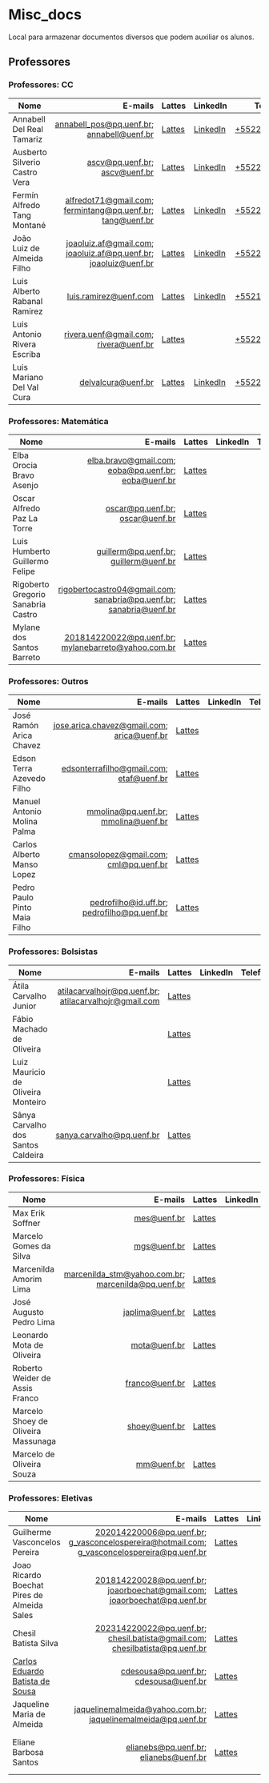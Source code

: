 # Misc_docs

Local para armazenar documentos diversos que podem auxiliar os alunos.

## Professores

<!-- [LinkWhatsApp]: https://wa.me/5522999599065?text=Me+convida+para+a+organiza%C3%A7%C3%A3o+%22Conte%C3%BAdo+de+Disciplinas%22+no+GitHub%2C+por+favor%3F+Meu+usu%C3%A1rio+no+GitHub+%C3%A9... -->

### Professores: CC

| Nome                          |                                                               E-mails | Lattes                      | LinkedIn                     | Telefone                         |
| ----------------------------- | --------------------------------------------------------------------: | --------------------------- | ---------------------------- | -------------------------------- |
| Annabell Del Real Tamariz     |                         <annabell_pos@pq.uenf.br>; <annabell@uenf.br> | [Lattes][LattesAnnabell]    | [LinkedIn][LinkedInAnnabell] | [+5522998315575][ZapAnnabell]    |
| Ausberto Silverio Castro Vera |                                     <ascv@pq.uenf.br>; <ascv@uenf.br> | [Lattes][LattesAusberto]    | [LinkedIn][LinkedInAusberto] | [+5522998784664][ZapAusberto]    |
| Fermín Alfredo Tang Montané   |       <alfredot71@gmail.com>; <fermintang@pq.uenf.br>; <tang@uenf.br> | [Lattes][LattesTang]        | [LinkedIn][LinkedInTang]     | [+5522999578175][ZapTang]        |
| João Luiz de Almeida Filho    | <joaoluiz.af@gmail.com>; <joaoluiz.af@pq.uenf.br>; <joaoluiz@uenf.br> | [Lattes][LattesJoaoLuiz]    | [LinkedIn][LinkedInJoaoLuiz] | [+5522999819331][ZapJoaoLuiz]    |
| Luis Alberto Rabanal Ramirez  |                                               <luis.ramirez@uenf.com> | [Lattes][LattesLuisRamirez] | [LinkedIn][LinkedInRamirez]  | [+5521997752630][ZapLuisRamirez] |
| Luis Antonio Rivera Escriba   |                             <rivera.uenf@gmail.com>; <rivera@uenf.br> | [Lattes][LattesRivera]      |                              | [+5522999977338][ZapRivera]      |
| Luis Mariano Del Val Cura     |                                                  <delvalcura@uenf.br> | [Lattes][LattesDelValCura]  | [LinkedIn][LinkedInMariano]  | [+5522992532708][ZapDelValCura]  |

<!-- WhatsApp -->

[ZapAnnabell]: https://wa.me/5522998315575
[ZapAusberto]: https://wa.me/5522998784664
[ZapTang]: https://wa.me/5522999578175
[ZapJoaoLuiz]: https://wa.me/5522999819331
[ZapLuisRamirez]: https://wa.me/5521997752630
[ZapRivera]: https://wa.me/5522999977338
[ZapDelValCura]: https://wa.me/5522992532708

<!-- Lattes -->

[LattesAnnabell]: https://lattes.cnpq.br/7484786835288826
[LattesAusberto]: https://lattes.cnpq.br/5716122572035460
[LattesTang]: https://lattes.cnpq.br/9974379145983363
[LattesJoaoLuiz]: https://lattes.cnpq.br/2752038796773129
[LattesLuisRamirez]: http://lattes.cnpq.br/5463771004488131
[LattesRivera]: https://lattes.cnpq.br/6277334830315068
[LattesDelValCura]: http://lattes.cnpq.br/7038932501308861

<!-- LinkedIn -->

[LinkedInAnnabell]: https://www.linkedin.com/in/annabell-del-real-tamariz-947bb538
[LinkedInAusberto]: https://www.linkedin.com/in/ausberto-s-castro-vera-6a234039
[LinkedInTang]: https://www.linkedin.com/in/ferm%C3%ADn-alfredo-tang-montan%C3%A9-b5161522/
[LinkedInJoaoLuiz]: https://www.linkedin.com/in/joao-luiz-de-almeida-filho-088654112
[LinkedInRamirez]: https://www.linkedin.com/in/luis-alberto-rabanal-ramirez-8813a116

<!-- [LinkedInRivera]: https://www.linkedin.com/in/ -->

[LinkedInMariano]: https://www.linkedin.com/in/luis-mariano-del-val-cura-b5a7a913

### Professores: Matemática

| Nome                               |                                                                  E-mails | Lattes                    | LinkedIn | Telefone |
| ---------------------------------- | -----------------------------------------------------------------------: | ------------------------- | -------- | -------- |
| Elba Orocia Bravo Asenjo           |                <elba.bravo@gmail.com>; <eoba@pq.uenf.br>; <eoba@uenf.br> | [Lattes][LattesElba]      |          |          |
| Oscar Alfredo Paz La Torre         |                                      <oscar@pq.uenf.br>; <oscar@uenf.br> | [Lattes][LattesOscar]     |          |          |
| Luis Humberto Guillermo Felipe     |                                <guillerm@pq.uenf.br>; <guillerm@uenf.br> | [Lattes][LattesGuillermo] |          |          |
| Rigoberto Gregorio Sanabria Castro | <rigobertocastro04@gmail.com>; <sanabria@pq.uenf.br>; <sanabria@uenf.br> | [Lattes][LattesRigoberto] |          |          |
| Mylane dos Santos Barreto          |                  <201814220022@pq.uenf.br>; <mylanebarreto@yahoo.com.br> | [Lattes][LattesMylane]    |          |          |

<!-- WhatsApp -->

<!-- Lattes -->

[LattesElba]: https://lattes.cnpq.br/8819066025912342
[LattesOscar]: https://lattes.cnpq.br/2448699193711406
[LattesGuillermo]: https://lattes.cnpq.br/5592157199814909
[LattesRigoberto]: https://lattes.cnpq.br/3844823051682851
[LattesMylane]: http://lattes.cnpq.br/7018843980700014

<!-- LinkedIn -->

### Professores: Outros

| Nome                         |                                         E-mails | Lattes                     | LinkedIn | Telefone |
| ---------------------------- | ----------------------------------------------: | -------------------------- | -------- | -------- |
| José Ramón Arica Chavez      |  <jose.arica.chavez@gmail.com>; <arica@uenf.br> | [Lattes][LattesArica]      |          |          |
| Edson Terra Azevedo Filho    |     <edsonterrafilho@gmail.com>; <etaf@uenf.br> | [Lattes][LattesEdson]      |          |          |
| Manuel Antonio Molina Palma  |         <mmolina@pq.uenf.br>; <mmolina@uenf.br> | [Lattes][LattesMolina]     |          |          |
| Carlos Alberto Manso Lopez   |       <cmansolopez@gmail.com>; <cml@pq.uenf.br> | [Lattes][LattesCarlos]     |          |          |
| Pedro Paulo Pinto Maia Filho | <pedrofilho@id.uff.br>; <pedrofilho@pq.uenf.br> | [Lattes][LattesPedroPaulo] |          |          |

<!-- WhatsApp -->

<!-- Lattes -->

[LattesArica]: http://lattes.cnpq.br/2774664527261102
[LattesEdson]: http://lattes.cnpq.br/7666677740215248
[LattesMolina]: https://lattes.cnpq.br/6034302026767691
[LattesCarlos]: http://lattes.cnpq.br/9204385052448978
[LattesPedroPaulo]: http://lattes.cnpq.br/4368839025919696

<!-- LinkedIn -->

### Professores: Bolsistas

| Nome                               |                                                   E-mails | Lattes                | LinkedIn | Telefone |
| ---------------------------------- | --------------------------------------------------------: | --------------------- | -------- | -------- |
| Átila Carvalho Junior              | <atilacarvalhojr@pq.uenf.br>; <atilacarvalhojr@gmail.com> | [Lattes][LattesAtila] |          |          |
| Fábio Machado de Oliveira          |                                                           | [Lattes][LattesFabio] |          |          |
| Luiz Mauricio de Oliveira Monteiro |                                                           | [Lattes][LattesLM]    |          |          |
| Sânya Carvalho dos Santos Caldeira |                               <sanya.carvalho@pq.uenf.br> | [Lattes][LattesSanya] |          |          |

<!-- WhatsApp -->

<!-- Lattes -->

[LattesFabio]: http://lattes.cnpq.br/2688606582146646
[LattesAtila]: http://lattes.cnpq.br/4365020483514414
[LattesLM]: http://lattes.cnpq.br/6222563458861842
[LattesSanya]: http://lattes.cnpq.br/4085481702181393

<!-- LinkedIn -->

### Professores: Física

| Nome                                |                                                E-mails | Lattes                        | LinkedIn | Telefone |
| ----------------------------------- | -----------------------------------------------------: | ----------------------------- | -------- | -------- |
| Max Erik Soffner                    |                                          <mes@uenf.br> | [Lattes][LattesMax]           |          |          |
| Marcelo Gomes da Silva              |                                          <mgs@uenf.br> | [Lattes][LatesMarceloGomes]   |          |          |
| Marcenilda Amorim Lima              | <marcenilda_stm@yahoo.com.br>; <marcenilda@pq.uenf.br> | [Lattes][LattesMarcenilda]    |          |          |
| José Augusto Pedro Lima             |                                      <japlima@uenf.br> | [Lattes][LattesZeGuto]        |          |          |
| Leonardo Mota de Oliveira           |                                         <mota@uenf.br> | [Lattes][LattesLeo]           |          |          |
| Roberto Weider de Assis Franco      |                                       <franco@uenf.br> | [Lattes][LattesRobertoFranco] |          |          |
| Marcelo Shoey de Oliveira Massunaga |                                        <shoey@uenf.br> | [Lattes][LattesShoey]         |          |          |
| Marcelo de Oliveira Souza           |                                           <mm@uenf.br> | [Lattes][LattesAstronauta]    |          |          |

<!-- WhatsApp -->

<!-- Lattes -->

[LatesMarceloGomes]: http://lattes.cnpq.br/0553046070876845
[LattesAstronauta]: http://lattes.cnpq.br/1488981360251176
[LattesLeo]: http://lattes.cnpq.br/8119272967700641
[LattesMarcenilda]: http://lattes.cnpq.br/8531997680500054
[LattesMax]: http://lattes.cnpq.br/5294781291958691
[LattesRobertoFranco]: http://lattes.cnpq.br/5208824640229110
[LattesShoey]: http://lattes.cnpq.br/7302577637950656
[LattesZeGuto]: http://lattes.cnpq.br/2746858124459124

<!-- LinkedIn -->

### Professores: Eletivas

| Nome                                                 |                                                                                          E-mails | Lattes                        | LinkedIn | Telefone       | Disciplinas                        |
| ---------------------------------------------------- | -----------------------------------------------------------------------------------------------: | ----------------------------- | -------- | -------------- | ---------------------------------- |
| Guilherme Vasconcelos Pereira                        | <202014220006@pq.uenf.br>; <g_vasconcelospereira@hotmail.com>; <g_vasconcelospereira@pq.uenf.br> | [Lattes][LattesGuilherme]     |          |                | LGP14012 - Economia                |
| Joao Ricardo Boechat Pires de Almeida Sales          |                   <201814220028@pq.uenf.br>; <joaorboechat@gmail.com>; <joaorboechat@pq.uenf.br> | [Lattes][LattesBoechat]       |          |                | LGP04022 - Sociologia              |
| Chesil Batista Silva                                 |                <202314220022@pq.uenf.br>; <chesil.batista@gmail.com>; <chesilbatista@pq.uenf.br> | [Lattes][LattesChesil]        |          | +5522998271209 | LGP04001 - Administração           |
| [Carlos Eduardo Batista de Sousa][LinkCarlosEduardo] |                                                        <cdesousa@pq.uenf.br>; <cdesousa@uenf.br> | [Lattes][LattesCarlosEduardo] |          |                | LCL14006 - Teoria da Decisão       |
| Jaqueline Maria de Almeida                           |                                 <jaquelinemalmeida@yahoo.com.br>; <jaquelinemalmeida@pq.uenf.br> | [Lattes][LattesJaqueline]     |          |                | LEL04101 - Português Instrumental  |
| Eliane Barbosa Santos                                |                                                        <elianebs@pq.uenf.br>; <elianebs@uenf.br> | [Lattes][LattesEliane]        |          |                | LMT01310 - Energia e meio ambiente |

<!-- WhatsApp -->

<!-- Lattes -->

[LattesGuilherme]: http://lattes.cnpq.br/6272649442107303
[LattesBoechat]: http://lattes.cnpq.br/0431659567271611
[LattesChesil]: http://lattes.cnpq.br/6312131273293418
[LattesCarlosEduardo]: http://lattes.cnpq.br/4648508077667482
[LattesJaqueline]: http://lattes.cnpq.br/1971913582907475
[LattesEliane]: http://lattes.cnpq.br/1517641534499568

<!-- LinkedIn -->

[LinkCarlosEduardo]: https://sites.google.com/site/carlosebdesousa/
